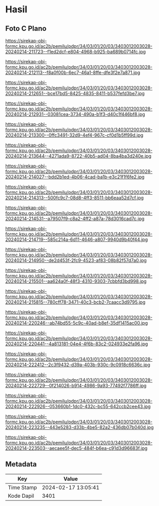 # Hasil

## Foto C Plano

https://sirekap-obj-formc.kpu.go.id/ac2b/pemilu/pdpr/34/03/01/20/03/3403012003028-20240214-211723--f1ed2dcf-e804-4968-b925-ba689b0714fc.jpg

https://sirekap-obj-formc.kpu.go.id/ac2b/pemilu/pdpr/34/03/01/20/03/3403012003028-20240214-212113--f8a0f00b-6ec7-46a1-8ffe-dfe3f2e7a871.jpg

https://sirekap-obj-formc.kpu.go.id/ac2b/pemilu/pdpr/34/03/01/20/03/3403012003028-20240214-212651--bce17bd5-8425-4835-8411-b537fefd3be7.jpg

https://sirekap-obj-formc.kpu.go.id/ac2b/pemilu/pdpr/34/03/01/20/03/3403012003028-20240214-212931--03081cea-3734-490a-b1f3-d40c1f446bf8.jpg

https://sirekap-obj-formc.kpu.go.id/ac2b/pemilu/pdpr/34/03/01/20/03/3403012003028-20240214-213300--0ffc3491-32d9-4ef4-967c-cf0d1b5ff99d.jpg

https://sirekap-obj-formc.kpu.go.id/ac2b/pemilu/pdpr/34/03/01/20/03/3403012003028-20240214-213644--4271ada9-8722-40b5-ad04-8ba4ba3d240e.jpg

https://sirekap-obj-formc.kpu.go.id/ac2b/pemilu/pdpr/34/03/01/20/03/3403012003028-20240214-214027--bdd2b1ed-4b06-4cad-ba1b-e3c21f1f6fe2.jpg

https://sirekap-obj-formc.kpu.go.id/ac2b/pemilu/pdpr/34/03/01/20/03/3403012003028-20240214-214313--500fc9c7-08d8-4ff3-8511-bb6eaa52d7cf.jpg

https://sirekap-obj-formc.kpu.go.id/ac2b/pemilu/pdpr/34/03/01/20/03/3403012003028-20240214-214531--a79507f9-c8a2-4ff2-a87a-78d3016cad7c.jpg

https://sirekap-obj-formc.kpu.go.id/ac2b/pemilu/pdpr/34/03/01/20/03/3403012003028-20240214-214719--585c214a-6d11-4646-a807-9940d9b40f44.jpg

https://sirekap-obj-formc.kpu.go.id/ac2b/pemilu/pdpr/34/03/01/20/03/3403012003028-20240214-214950--de2d453f-2fc9-4523-af83-08b82f57d7a0.jpg

https://sirekap-obj-formc.kpu.go.id/ac2b/pemilu/pdpr/34/03/01/20/03/3403012003028-20240214-215501--aa624a0f-48f3-4310-9303-7cbbfd3bd998.jpg

https://sirekap-obj-formc.kpu.go.id/ac2b/pemilu/pdpr/34/03/01/20/03/3403012003028-20240214-215815--780cff78-3471-40c3-bcb2-7caacc3d9795.jpg

https://sirekap-obj-formc.kpu.go.id/ac2b/pemilu/pdpr/34/03/01/20/03/3403012003028-20240214-220246--ab74bd55-5c9c-40ad-b8ef-35df1415ac00.jpg

https://sirekap-obj-formc.kpu.go.id/ac2b/pemilu/pdpr/34/03/01/20/03/3403012003028-20240214-220441--4a813181-04e4-4f6b-83c2-024933e2fa96.jpg

https://sirekap-obj-formc.kpu.go.id/ac2b/pemilu/pdpr/34/03/01/20/03/3403012003028-20240214-222412--2c3f9432-d39a-403b-930c-9c0918c6636c.jpg

https://sirekap-obj-formc.kpu.go.id/ac2b/pemilu/pdpr/34/03/01/20/03/3403012003028-20240214-222729--0f214026-b914-4986-9a93-77492f7786ff.jpg

https://sirekap-obj-formc.kpu.go.id/ac2b/pemilu/pdpr/34/03/01/20/03/3403012003028-20240214-222926--053660b1-1dc0-432c-bc55-642ccb2cee43.jpg

https://sirekap-obj-formc.kpu.go.id/ac2b/pemilu/pdpr/34/03/01/20/03/3403012003028-20240214-223235--443e5283-d33b-4be5-82a2-436db07b040d.jpg

https://sirekap-obj-formc.kpu.go.id/ac2b/pemilu/pdpr/34/03/01/20/03/3403012003028-20240214-223503--aecaee5f-dec5-484f-b6ea-c91d3d96683f.jpg


## Metadata

| Key        | Value               |
| ---------- | ------------------- |
| Time Stamp | 2024-02-17 13:05:41 |
| Kode Dapil | 3401                |



